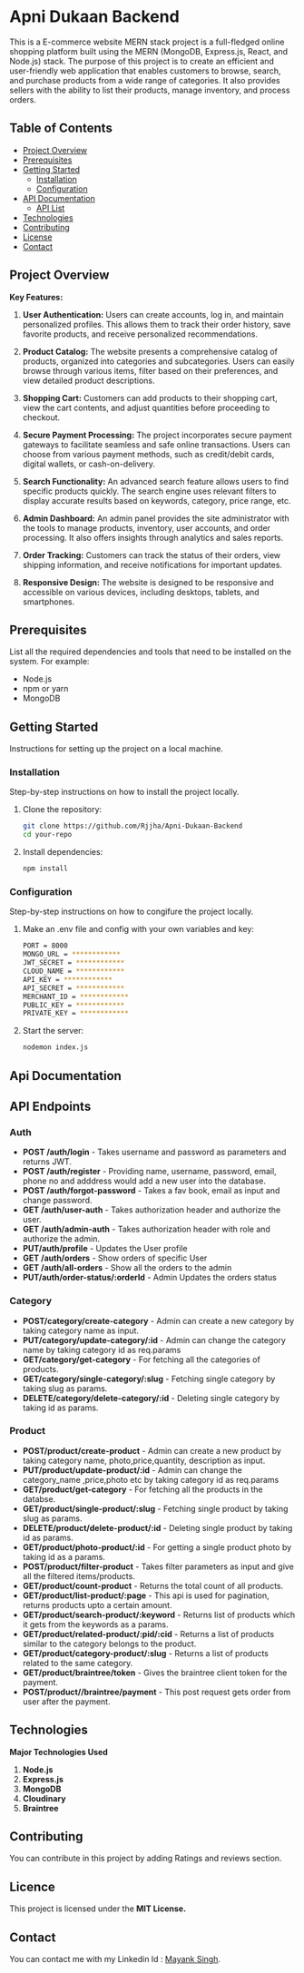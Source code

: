 # Apni Dukaan Backend

This is a E-commerce website MERN stack project is a full-fledged online shopping platform built using the MERN (MongoDB, Express.js, React, and Node.js) stack. The purpose of this project is to create an efficient and user-friendly web application that enables customers to browse, search, and purchase products from a wide range of categories. It also provides sellers with the ability to list their products, manage inventory, and process orders.

## Table of Contents

- [Project Overview](#project-overview)
- [Prerequisites](#prerequisites)
- [Getting Started](#getting-started)
  - [Installation](#installation)
  - [Configuration](#configuration)
- [API Documentation](#api-documentation)
  - [API List](#api-list)
- [Technologies](#technologies)
- [Contributing](#contributing)
- [License](#license)
- [Contact](#contact)

## Project Overview

**Key Features:**

1. **User Authentication:** Users can create accounts, log in, and maintain personalized profiles. This allows them to track their order history, save favorite products, and receive personalized recommendations.

2. **Product Catalog:** The website presents a comprehensive catalog of products, organized into categories and subcategories. Users can easily browse through various items, filter based on their preferences, and view detailed product descriptions.

3. **Shopping Cart:** Customers can add products to their shopping cart, view the cart contents, and adjust quantities before proceeding to checkout.

4. **Secure Payment Processing:** The project incorporates secure payment gateways to facilitate seamless and safe online transactions. Users can choose from various payment methods, such as credit/debit cards, digital wallets, or cash-on-delivery.

5. **Search Functionality:** An advanced search feature allows users to find specific products quickly. The search engine uses relevant filters to display accurate results based on keywords, category, price range, etc.

6. **Admin Dashboard:** An admin panel provides the site administrator with the tools to manage products, inventory, user accounts, and order processing. It also offers insights through analytics and sales reports.

7. **Order Tracking:** Customers can track the status of their orders, view shipping information, and receive notifications for important updates.

8. **Responsive Design:** The website is designed to be responsive and accessible on various devices, including desktops, tablets, and smartphones.


## Prerequisites

List all the required dependencies and tools that need to be installed on the system. For example:

- Node.js 
- npm or yarn 
- MongoDB 

## Getting Started

Instructions for setting up the project on a local machine.

### Installation

Step-by-step instructions on how to install the project locally.

1. Clone the repository:
   ```bash
   git clone https://github.com/Rjjha/Apni-Dukaan-Backend
   cd your-repo
2. Install dependencies:
   ```bash
   npm install

### Configuration

Step-by-step instructions on how to congifure the project locally.

1. Make an .env file and config with your own variables and key:
   ```bash
   PORT = 8000
   MONGO_URL = ************
   JWT_SECRET = ************
   CLOUD_NAME = ************
   API_KEY = ************
   API_SECRET = ************
   MERCHANT_ID = ************
   PUBLIC_KEY = ************
   PRIVATE_KEY = ************
2. Start the server:
   ```bash
   nodemon index.js

## Api Documentation

## API Endpoints

### Auth

- **POST /auth/login** - Takes username and password as parameters and returns JWT.
- **POST /auth/register** - Providing name, username, password, email, phone no and adddress would add a new user into the database.
- **POST /auth/forgot-password** - Takes a fav book, email as input and change password.
- **GET /auth/user-auth** - Takes authorization header and authorize the user.
- **GET /auth/admin-auth** - Takes authorization header with role and authorize the admin.
- **PUT/auth/profile** - Updates the User profile
- **GET /auth/orders** - Show orders of specific User
- **GET /auth/all-orders** - Show all the orders to the admin
- **PUT/auth/order-status/:orderId** - Admin Updates the orders status

### Category 

- **POST/category/create-category** - Admin can create a new category by taking category name as input.
- **PUT/category/update-category/:id** - Admin can change the category name by taking category id as req.params
- **GET/category/get-category** - For fetching all the categories of products.
- **GET/category/single-category/:slug** - Fetching single category by taking slug as params.
- **DELETE/category/delete-category/:id** - Deleting single category by taking id as params.

### Product
- **POST/product/create-product** - Admin can create a new product by taking category name, photo,price,quantity, description as input.
- **PUT/product/update-product/:id** - Admin can change the category_name ,price,photo etc by taking category id as req.params
- **GET/product/get-category** - For fetching all the products in the databse.
- **GET/product/single-product/:slug** - Fetching single product by taking slug as params.
- **DELETE/product/delete-product/:id** - Deleting single product by taking id as params.
- **GET/product/photo-product/:id** - For getting a single product photo by taking id as a params.
- **POST/product/filter-product** - Takes filter parameters as input and give all the filtered items/products.
- **GET/product/count-product** - Returns the total count of all products.
- **GET/product/list-product/:page** - This api is used for pagination, returns products upto a certain amount.
- **GET/product/search-product/:keyword** - Returns list of products which it gets from the keywords as a params.
- **GET/product/related-product/:pid/:cid** - Returns a list of products similar to the category belongs to the product.
- **GET/product/category-product/:slug** - Returns a list of products related to the same category.
- **GET/product/braintree/token** - Gives the braintree client token for the payment.
- **POST/product//braintree/payment** - This post request gets order from user after the payment.


## Technologies

**Major Technologies Used**

1. **Node.js**
2. **Express.js**
3. **MongoDB**
4. **Cloudinary**
5. **Braintree**

## Contributing 

You can contribute in this project by adding Ratings and reviews section.

## Licence 

This project is licensed under the **MIT License.**

## Contact
You can contact me with my Linkedin Id : [Mayank Singh](https://www.linkedin.com/in/mayank-singh6396/).


 

